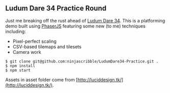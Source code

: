 ## Ludum Dare 34 Practice Round

Just me breaking off the rust ahead of [Ludum Dare 34](http://ludumdare.com/compo/). This is a platforming demo built using [PhaserJS](http://www.phaser.io/) featuring some new (to me) techniques including:
* Pixel-perfect scaling
* CSV-based tilemaps and tilesets
* Camera work

```
$ git clone git@github.com:ninjascribble/LudumDare34-Practice.git .
$ npm install
$ npm start
```
Assets in asset folder come from [http://luciddesign.tk/](http://luciddesign.tk/).

